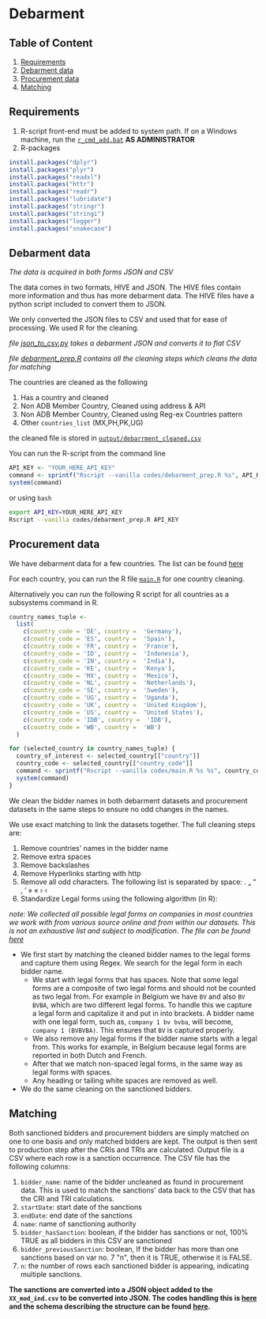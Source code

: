 # Debarment
## Table of Content
1. [Requirements](#Requirements)
2. [Debarment data](#Debarment-data)
3. [Procurement data](#Procurement-data)
4. [Matching](#matching)

## Requirements

1. R-script front-end must be added to system path.
If on a Windows machine, run the [`r_cmd_add.bat`][r_cmd_add.bat] **AS ADMINISTRATOR**
2. R-packages
```r
install.packages("dplyr")
install.packages("plyr")
install.packages("readxl")
install.packages("httr")
install.packages("readr")
install.packages("lubridate")
install.packages("stringr")
install.packages("stringi")
install.packages("logger")
install.packages("snakecase")

```

## Debarment data
_The data is acquired in both forms JSON and CSV_

The data comes in two formats, HIVE and JSON. The HIVE files contain more information and thus has more debarment data. The HIVE files have a python script included to convert them to JSON.

We only converted the JSON files to CSV and used that for ease of processing. We used R for the cleaning.

_file [json_to_csv.py][json_to_csv] takes a debarment JSON and converts it to flat CSV_

_file [debarment_prep.R][debarment_prep] contains all the cleaning steps which 
cleans the data for matching_

The countries are cleaned as the following
1. Has a country and cleaned
2. Non ADB Member Country, Cleaned using address & API
3. Non ADB Member Country, Cleaned using Reg-ex Countries pattern
4. Other `countries_list` (MX,PH,PK,UG)

the cleaned file is stored in [`output/debarrment_cleaned.csv`][debarrment_cleaned]

You can run the R-script from the command line

```r
API_KEY <- "YOUR_HERE_API_KEY"
command <- sprintf("Rscript --vanilla codes/debarment_prep.R %s", API_KEY)
system(command)
```
or using `bash`
```bash
export API_KEY=YOUR_HERE_API_KEY
Rscript --vanilla codes/debarment_prep.R API_KEY
```
## Procurement data
We have debarment data for a few countries. The list can be found [here][gsheet_debarment]

For each country, you can run the R file [`main.R`][main.R] for one country cleaning.

Alternatively you can run the following R script for all countries as a subsystems command in R.

```r
country_names_tuple <-
  list(
    c(country_code = 'DE', country =  'Germany'),
    c(country_code = 'ES', country =  'Spain'),
    c(country_code = 'FR', country =  'France'),
    c(country_code = 'ID', country =  'Indonesia'),
    c(country_code = 'IN', country =  'India'),
    c(country_code = 'KE', country =  'Kenya'),
    c(country_code = 'MX', country =  'Mexico'),
    c(country_code = 'NL', country =  'Netherlands'),
    c(country_code = 'SE', country =  'Sweden'),
    c(country_code = 'UG', country =  'Uganda'),
    c(country_code = 'UK', country =  'United Kingdom'),
    c(country_code = 'US', country =  'United States'),
    c(country_code = 'IDB', country =  'IDB'),
    c(country_code = 'WB', country =  'WB')
  )

for (selected_country in country_names_tuple) {
  country_of_interest <- selected_country[["country"]]
  country_code <- selected_country[["country_code"]]
  command <- sprintf("Rscript --vanilla codes/main.R %s %s", country_code, country_of_interest)
  system(command)
}
```

We clean the bidder names in both debarment datasets and procurement datasets in the same steps to ensure no odd changes in the names.

We use exact matching to link the datasets together. The full cleaning steps are:
1. Remove countries' names in the bidder name
2. Remove extra spaces
3. Remove backslashes
4. Remove Hyperlinks starting with http
5. Remove all odd characters. The following list is separated by space: . „ “ ‚ ‘ » « › ‹
6. Standardize Legal forms using the following algorithm (in R):

_note: We collected all possible legal forms on companies in most countries we work with from various source online and from within our datasets. This is not an exhaustive list and subject to modification. The file can be found [here][company_legalforms]_
  * We first start by matching the cleaned bidder names to the legal forms and capture them using Regex. We search for the legal form in each bidder name.
    * We start with legal forms that has spaces. Note that some legal forms are a composite of two legal forms and should not be counted as two legal from. For example in Belgium we have `BV` and also `BV BVBA`, which are two different legal forms. To handle this we capture a legal form and capitalize it and put in into brackets. A bidder name with one legal form, such as, `company 1 bv bvba`, will become, `company 1 (BVBVBA)`. This ensures that `BV` is captured properly.
    * We also remove any legal forms if the bidder name starts with a legal from. This works for example, in Belgium because legal forms are reported in both Dutch and French. 
    * After that we match non-spaced legal forms, in the same way as legal forms with spaces.
    * Any heading or tailing white spaces are removed as well.
  * We do the same cleaning on the sanctioned bidders.

## Matching
Both sanctioned bidders and procurement bidders are simply matched on one to one basis and only matched bidders are kept. The output is then sent to production step after the CRIs and TRIs are calculated. Output file is a CSV where each row is a sanction occurrence. The CSV file has the following columns:
1. `bidder_name`: name of the bidder uncleaned as found in procurement data. This is used to match the sanctions' data back to the CSV that has the CRI and TRI calculations.
2. `startDate`: start date of the sanctions
3. `endDate`: end date of the sanctions
4. `name`: name of sanctioning authority
5. `bidder_hasSanction`: boolean, if the bidder has sanctions or not, 100% TRUE as all bidders in this CSV are sanctioned
6. `bidder_previousSanction`: boolean, If the bidder has more than one sanctions based on var no. 7 "n", then it is TRUE, otherwise it is FALSE.
7. `n`: the number of rows each sanctioned bidder is appearing, indicating multiple sanctions. 

**The sanctions are converted into a JSON object added to the `XX_mod_ind.csv` to be converted into JSON. The codes handling this is [here][schema] and the schema describing the structure can be found [here][indicators_json].**

[schema]: /CSV_to_JSON/validation_node.js/schemas/tender.schema.json
[indicators_json]: /CSV_to_JSON/reverse-flatten-tool_v1.1.2/indicators_json.py
[json_to_csv]: /debarment/codes/json_to_csv.py
[debarment_prep]: /debarment/codes/debarment_prep.R
[main.R]: /debarment/codes/main.R
[gsheet_debarment]: https://docs.google.com/spreadsheets/d/1K0gpBwKqpFy5DgQyFVikx9aILUsMRnArbi5oV4d1xEI/edit?usp=sharing
[codes]: /debarment/codes/
[company_legalforms]: debarment/data_raw/supplementary/company_legalforms.xlsx
[r_cmd_add.bat]: debarment/codes/r_cmd_add.bat
[debarrment_cleaned]: debarment/output/debarrment_cleaned.csv